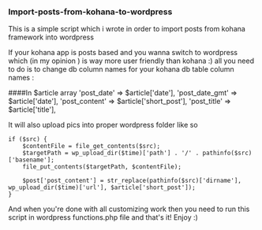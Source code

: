 ### Import-posts-from-kohana-to-wordpress

This is a simple script which i wrote in order to import posts from kohana framework into wordpress

If your kohana app is posts based and you wanna switch to wordpress which (in my opinion ) is way more user friendly than kohana :)
all you need to do is to change db column names for your kohana db table column names :

####In $article array
    'post_date' => $article['date'],
    'post_date_gmt' => $article['date'],
    'post_content' => $article['short_post'],
    'post_title' => $article['title'],
    
It will also upload pics into proper wordpress folder like so

    if ($src) {
        $contentFile = file_get_contents($src);
        $targetPath = wp_upload_dir($time)['path'] . '/' . pathinfo($src)['basename'];
        file_put_contents($targetPath, $contentFile);
    
        $post['post_content'] = str_replace(pathinfo($src)['dirname'], wp_upload_dir($time)['url'], $article['short_post']);
    }

And when you're done with all customizing work then you need to run this script in wordpress functions.php file 
and that's it! Enjoy :)